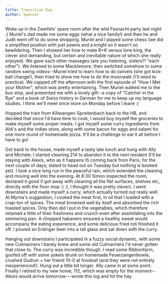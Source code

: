 ```yaml
---
title: Transition Day
author: Spencer
---
```


Woke up in the Zweifels' spare room after the wild Fasnacht party last night :) Muriel's dad made me some eggs (what a nice family!) and then he and Judit went off to do some shopping. Muriel and I played some chess (we did a simplified position with just pawns and a knight so it wasn't so bewildering. Then I showed her how to mate R+K versus lone king, the clever and demanding, but certain and inevitable nature of which she really enjoyed). We gave each other massages (are you listening, sisters?! "each other"). We listened to some Macklemore, then switched somehow to some random swing videos--Muriel tried to learn how to do swivels (she got kick-ball change!), then tried to show me how to do the moonwalk (I'll need to practice). We capped off the afternoon with the first episode of "How I Met your Mother", which was pretty entertaining. Then Muriel walked me to the bus stop, and presented me with a lovely gift--a copy of "Catcher in the Rye" and a book of Swiss history in German for me to keep up my language studies. I think we'll meet once more on Monday before I leave :)

Hopped the train from Killwangen-Spreitenbach back to the HB, and decided that since I'd have time to cook, I would buy myself the groceries to make myself some proper meals. I got myself some curry ingredients from Aldi's and the indian store, along with some bacon for eggs and salami for one more round of homemade pizza. It'll be a challenge to eat it all before I have to go!

Got back to the house, made myself a tasty late lunch and hung with Ally and Michele. I  started cleaning 214 to abandon it to the next resident (I'll be staying with Alexis, who as it happens IS coming back from Paris, for the next couple of days; slated to head out on Tuesday but nothing is booked yet). I took a nice long run in the peaceful rain, which extended the cleaning and moving well into the evening. At 8:30 Simon inspected the room, declared it good (I got away with cleaning all the flat surfaces, shelves etc, directly with the floor mop :) :), I thought it was pretty clever). I went downstairs and made myself a curry, which actually turned out really well. At Myrna's suggestion, I cooked the meat first, in oil that I loaded with a crap-ton of spices. The meat browned well by itself and absorbed the rich toasted spices. Only then did I put in the vegetables, which therefore retained a little of their freshness and crunch even after assimilating into the simmering pan. A chopped habanero ensured a healthy sweat would accompany the eating experience, and some delicious fried roti finished it off. I poured an Erdinger beer into a tall glass and sat down with the curry.

Hanging out downstairs I participated in a fuzzy social dynamic, with some new Culmanners I barely knew and some old Culmanners I'd never gotten that close to. The curry was incredible though. I read some Ribbonfarm, goofed off with some yokels drunk on homemade Feuerzangenbowle, crushed Gudrun + her friend 10-0 at foosball (and they were not entirely inexperienced!). Hung out a little bit longer. Ally came in at some point. Finally I retired to my new home, 112, which was empty for the moment--Alexis would arrive tomorrow---wrote this log and hit the hay.

